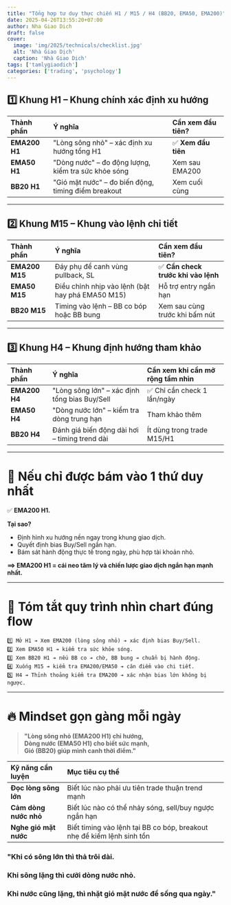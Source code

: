 ```yaml
---
title: "Tổng hợp tư duy thực chiến H1 / M15 / H4 (BB20, EMA50, EMA200)"
date: 2025-04-26T13:55:20+07:00
author: Nha Giao Dich
draft: false
cover:
  image: 'img/2025/technicals/checklist.jpg'
  alt: 'Nhà Giao Dịch'
  caption: 'Nhà Giao Dịch'
tags: ['tamlygiaodich']
categories: ['trading', 'psychology']
---
```


## 1️⃣ Khung H1 – Khung chính xác định xu hướng

| Thành phần | Ý nghĩa | Cần xem đầu tiên? |
|:---|:---|:---|
| **EMA200 H1** | "Lòng sông nhỏ" – xác định xu hướng tổng H1 | ✅ **Xem đầu tiên** |
| **EMA50 H1** | "Dòng nước" – đo động lượng, kiểm tra sức khỏe sóng | Xem sau EMA200 |
| **BB20 H1** | "Gió mặt nước" – đo biến động, timing điểm breakout | Xem cuối cùng |

---

## 2️⃣ Khung M15 – Khung vào lệnh chi tiết

| Thành phần | Ý nghĩa | Cần xem đầu tiên? |
|:---|:---|:---|
| **EMA200 M15** | Đáy phụ để canh vùng pullback, SL | ✅ **Cần check trước khi vào lệnh** |
| **EMA50 M15** | Điều chỉnh nhịp vào lệnh (bật hay phá EMA50 M15) | Hỗ trợ entry ngắn hạn |
| **BB20 M15** | Timing vào lệnh – BB co bóp hoặc BB bung | Xem sau cùng trước khi bấm nút |

---

## 3️⃣ Khung H4 – Khung định hướng tham khảo

| Thành phần | Ý nghĩa | Cần xem khi cần mở rộng tầm nhìn |
|:---|:---|:---|
| **EMA200 H4** | "Lòng sông lớn" – xác định tổng bias Buy/Sell | ✅ Chỉ cần check 1 lần/ngày |
| **EMA50 H4** | "Dòng nước lớn" – kiểm tra dòng trung hạn | Tham khảo thêm |
| **BB20 H4** | Đánh giá biến động dài hơi – timing trend dài | Ít dùng trong trade M15/H1 |

---

# 🎯 Nếu chỉ được bám vào 1 thứ duy nhất

✅ **EMA200 H1.**

**Tại sao?**
- Định hình xu hướng nền ngay trong khung giao dịch.
- Quyết định bias Buy/Sell ngắn hạn.
- Bám sát hành động thực tế trong ngày, phù hợp tài khoản nhỏ.

**==> EMA200 H1 = cái neo tâm lý và chiến lược giao dịch ngắn hạn mạnh nhất.**

---

# 📜 Tóm tắt quy trình nhìn chart đúng flow

```
1️⃣ Mở H1 ➔ Xem EMA200 (lòng sông nhỏ) ➔ xác định bias Buy/Sell.
2️⃣ Xem EMA50 H1 ➔ kiểm tra sức khỏe sóng.
3️⃣ Xem BB20 H1 ➔ nếu BB co ➔ chờ, BB bung ➔ chuẩn bị hành động.
4️⃣ Xuống M15 ➔ kiểm tra EMA200/EMA50 ➔ căn điểm vào chi tiết.
5️⃣ H4 ➔ Thỉnh thoảng kiểm tra EMA200 ➔ xác nhận bias lớn không bị ngược.
```

---

# 🔥 Mindset gọn gàng mỗi ngày

> **"Lòng sông nhỏ (EMA200 H1) chỉ hướng,  
> Dòng nước (EMA50 H1) cho biết sức mạnh,  
> Gió (BB20) giúp mình canh thời điểm."**

| Kỹ năng cần luyện | Mục tiêu cụ thể |
|:--|:--|
| **Đọc lòng sông lớn** | Biết lúc nào phải ưu tiên trade thuận trend mạnh |
| **Cảm dòng nước nhỏ** | Biết lúc nào có thể nhảy sóng, sell/buy ngược ngắn hạn |
| **Nghe gió mặt nước** | Biết timing vào lệnh tại BB co bóp, breakout nhẹ để kiếm lệnh sinh tồn |


### "Khi có sông lớn thì thả trôi dài.
### Khi sông lặng thì cưỡi dòng nước nhỏ.
### Khi nước cũng lặng, thì nhặt gió mặt nước để sống qua ngày."